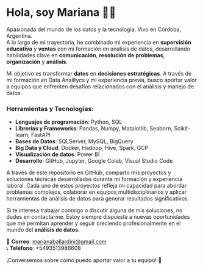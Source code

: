 # Hola, soy Mariana 👩‍💻

Apasionada del mundo de los datos y la tecnología. Vivo en Córdoba, Argentina.  
A lo largo de mi trayectoria, he combinado mi experiencia en **supervisión educativa** y **ventas** con mi formación en analisis de datos, desarrollando habilidades clave en **comunicación**, **resolución de problemas**, **organización** y **análisis**.

Mi objetivo es transformar **datos** en **decisiones estratégicas**. A través de mi formación en Data Analitycs y mi experiencia previa, busco aportar valor a equipos que enfrenten desafíos relacionados con el análisis y manejo de datos.  

### Herramientas y Tecnologías:

*   **Lenguajes de programación**: Python, SQL
*   **Librerías y Frameworks**: Pandas, Numpy, Matplotlib, Seaborn, Scikit-learn, FastAPI
*   **Bases de Datos**: SQLServer, MySQL, BigQuery
*   **Big Data y Cloud**: Docker, Hadoop, Hive, Spark, GCP
*   **Visualización de datos**: Power BI
*   **Desarrollo**: GitHub, Jupyter, Google Colab, Visual Studio Code

A través de este repositorio en GitHub, comparto mis proyectos y soluciones técnicas desarrolladas durante mi formación y experiencia laboral. Cada uno de estos proyectos refleja mi capacidad para abordar problemas complejos, colaborar en equipos multidisciplinarios y aplicar herramientas de análisis de datos para generar resultados significativos.

Si te interesa trabajar conmigo o discutir alguna de mis soluciones, no dudes en contactarme. Estoy siempre dispuesta a nuevas oportunidades que me permitan aprender y seguir creciendo profesionalmente en el mundo del **análisis de datos**.

📧 **Correo**: marianaballardini@gmail.com  
📞 **Teléfono**: +5493513986608

¡Conversemos sobre cómo puedo aportar valor a tu equipo! 🚀
